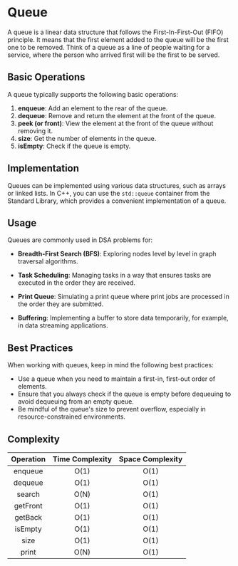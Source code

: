 # Queue

A queue is a linear data structure that follows the First-In-First-Out (FIFO) principle. It means that the first element added to the queue will be the first one to be removed. Think of a queue as a line of people waiting for a service, where the person who arrived first will be the first to be served.

## Basic Operations

A queue typically supports the following basic operations:

1. **enqueue**: Add an element to the rear of the queue.
2. **dequeue**: Remove and return the element at the front of the queue.
3. **peek (or front)**: View the element at the front of the queue without removing it.
4. **size**: Get the number of elements in the queue.
5. **isEmpty**: Check if the queue is empty.

## Implementation

Queues can be implemented using various data structures, such as arrays or linked lists. In C++, you can use the `std::queue` container from the Standard Library, which provides a convenient implementation of a queue.

## Usage

Queues are commonly used in DSA problems for:

- **Breadth-First Search (BFS)**: Exploring nodes level by level in graph traversal algorithms.

- **Task Scheduling**: Managing tasks in a way that ensures tasks are executed in the order they are received.

- **Print Queue**: Simulating a print queue where print jobs are processed in the order they are submitted.

- **Buffering**: Implementing a buffer to store data temporarily, for example, in data streaming applications.

## Best Practices

When working with queues, keep in mind the following best practices:

- Use a queue when you need to maintain a first-in, first-out order of elements.
- Ensure that you always check if the queue is empty before dequeuing to avoid dequeuing from an empty queue.
- Be mindful of the queue's size to prevent overflow, especially in resource-constrained environments.

## Complexity

| Operation   | Time Complexity | Space Complexity |
|:------------:|:----------------:|:-----------------:|
| enqueue      | O(1)           | O(1)             |
| dequeue      | O(1)           | O(1)             |
| search       | O(N)           | O(1)             |
| getFront     | O(1)           | O(1)             |
| getBack      | O(1)           | O(1)             |
| isEmpty      | O(1)           | O(1)             |
| size         | O(1)           | O(1)             |
| print        | O(N)           | O(1)             |